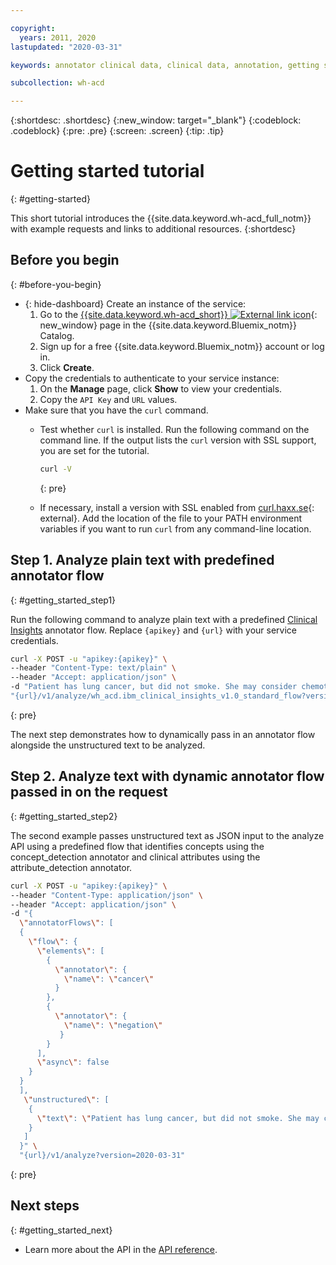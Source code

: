 ```yaml
---

copyright:
  years: 2011, 2020
lastupdated: "2020-03-31"

keywords: annotator clinical data, clinical data, annotation, getting started tutorial, IBM Cloud, annotator for clinical data

subcollection: wh-acd

---
```


{:shortdesc: .shortdesc}
{:new_window: target="_blank"}
{:codeblock: .codeblock}
{:pre: .pre}
{:screen: .screen}
{:tip: .tip}

<!-- Name your file `getting-started.md` and include it in the Learn nav group in your toc file. -->


# Getting started tutorial
{: #getting-started}

This short tutorial introduces the {{site.data.keyword.wh-acd_full_notm}} with example requests and links to additional resources.
{:shortdesc}

## Before you begin
{: #before-you-begin}

- {: hide-dashboard} Create an instance of the service:
    1.  Go to the [{{site.data.keyword.wh-acd_short}} ![External link icon](../../icons/launch-glyph.svg "External link icon")](https://cloud.ibm.com/catalog/services/wh-acd){: new_window} page in the {{site.data.keyword.Bluemix_notm}} Catalog.
    2.  Sign up for a free {{site.data.keyword.Bluemix_notm}} account or log in.
    3.  Click **Create**.
- Copy the credentials to authenticate to your service instance:
    1.  On the **Manage** page, click **Show** to view your credentials.
    2.  Copy the `API Key` and `URL` values.
- Make sure that you have the `curl` command.
    - Test whether `curl` is installed. Run the following command on the command line. If the output lists the `curl` version with SSL support, you are set for the tutorial.

        ```sh
        curl -V
        ```
        {: pre}

    - If necessary, install a version with SSL enabled from [curl.haxx.se](https://curl.haxx.se/){: external}. Add the location of the file to your PATH environment variables if you want to run `curl` from any command-line location.

## Step 1. Analyze plain text with predefined annotator flow
{: #getting_started_step1}

Run the following command to analyze plain text with a predefined [Clinical Insights](wh-acd?topic=wh-acd-clinical_insights_overview#clinical_insights_overview) annotator flow.
<span class="hide-dashboard">Replace `{apikey}` and `{url}` with your service credentials.</span>

```sh
curl -X POST -u "apikey:{apikey}" \
--header "Content-Type: text/plain" \
--header "Accept: application/json" \
-d "Patient has lung cancer, but did not smoke. She may consider chemotherapy as part of a treatment plan." \
"{url}/v1/analyze/wh_acd.ibm_clinical_insights_v1.0_standard_flow?version=2020-03-31"
```
{: pre}

The next step demonstrates how to dynamically pass in an annotator flow alongside the unstructured text to be analyzed.

## Step 2. Analyze text with dynamic annotator flow passed in on the request
{: #getting_started_step2}

The second example passes unstructured text as JSON input to the analyze API using a predefined flow that identifies concepts using the concept_detection annotator and clinical attributes using the attribute_detection annotator.

```sh
curl -X POST -u "apikey:{apikey}" \
--header "Content-Type: application/json" \
--header "Accept: application/json" \
-d "{
  \"annotatorFlows\": [
  {
    \"flow\": {
      \"elements\": [
        {
          \"annotator\": {
            \"name\": \"cancer\"
          }
        },
        {
          \"annotator\": {
            \"name\": \"negation\"
           }
        }
      ],
      \"async\": false
    }
  }
  ],
   \"unstructured\": [
    {
      \"text\": \"Patient has lung cancer, but did not smoke. She may consider chemotherapy as part of a treatment plan.\"     
    }
   ]
  }" \
  "{url}/v1/analyze?version=2020-03-31"
```
{: pre}

## Next steps
{: #getting_started_next}

* Learn more about the API in the [API reference](https://cloud.ibm.com/apidocs/wh-acd).
